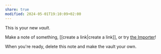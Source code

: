 ```yaml
---
share: true
modified: 2024-05-01T19:10:09+02:00
---
```


This is your new *vault*.

Make a note of something, [[create a link|create a link]], or try [the Importer](https://help.obsidian.md/Plugins/Importer)!

When you're ready, delete this note and make the vault your own.